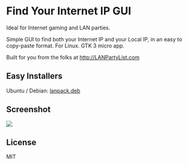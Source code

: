 # Find Your Internet IP GUI
Ideal for Internet gaming and LAN parties.

Simple GUI to find both your Internet IP and your Local IP, in an easy to copy-paste format. For Linux. GTK 3 micro app.

Built for you from the folks at http://LANPartyList.com

## Easy Installers

Ubuntu / Debian: <a href="https://github.com/gnat/internet-ip-gui-linux/raw/master/deb/lanpack.deb">lanpack.deb</a>

## Screenshot

<img src="https://github.com/gnat/internet-ip-gui-linux/raw/master/deb/screenshot.png" />

## License 

MIT

